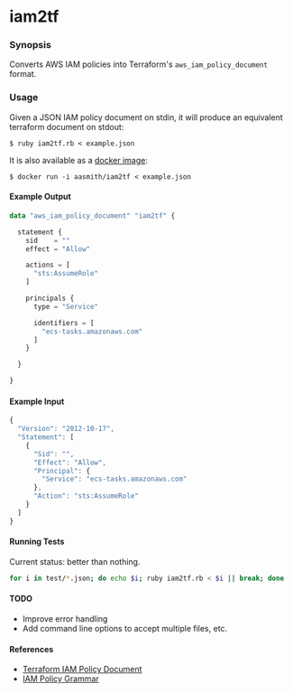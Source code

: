 # iam2tf

### Synopsis

Converts AWS IAM policies into Terraform's `aws_iam_policy_document` format.

### Usage

Given a JSON IAM policy document on stdin, it will produce an equivalent terraform document on stdout:

```shell
$ ruby iam2tf.rb < example.json
```

It is also available as a [docker image](https://hub.docker.com/r/aasmith/iam2tf/):

```shell
$ docker run -i aasmith/iam2tf < example.json
```

#### Example Output

```tf
data "aws_iam_policy_document" "iam2tf" {

  statement {
    sid    = ""
    effect = "Allow"

    actions = [
      "sts:AssumeRole"
    ]

    principals {
      type = "Service"

      identifiers = [
        "ecs-tasks.amazonaws.com"
      ]
    }

  }

}
```

#### Example Input

```javascript
{
  "Version": "2012-10-17",
  "Statement": [
    {
      "Sid": "",
      "Effect": "Allow",
      "Principal": {
        "Service": "ecs-tasks.amazonaws.com"
      },
      "Action": "sts:AssumeRole"
    }
  ]
}
```

#### Running Tests

Current status: better than nothing.

```bash
for i in test/*.json; do echo $i; ruby iam2tf.rb < $i || break; done
```

#### TODO

 * Improve error handling
 * Add command line options to accept multiple files, etc.

#### References

 * [Terraform IAM Policy Document](https://www.terraform.io/docs/providers/aws/d/iam_policy_document.html)
 * [IAM Policy Grammar](http://docs.aws.amazon.com/IAM/latest/UserGuide/reference_policies_grammar.html)
